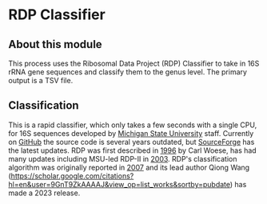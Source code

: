 # RDP Classifier

## About this module

This process uses the Ribosomal Data Project (RDP) Classifier to take in 16S rRNA gene sequences and classify them to the genus level. The primary output is a TSV file.

## Classification

This is a rapid classifier, which only takes a few seconds with a single CPU, for 16S sequences developed by [Michigan State University](http://cme.msu.edu/) staff. Currently on [GitHub](https://github.com/rdpstaff/classifier) the source code is several years outdated, but [SourceForge](https://sourceforge.net/projects/rdp-classifier/) has the latest updates. RDP was first described in [1996](https://pubmed.ncbi.nlm.nih.gov/8594608/) by Carl Woese, has had many updates including MSU-led RDP-II in [2003](https://pubmed.ncbi.nlm.nih.gov/12520046/). RDP's classification algorithm was originally reported in [2007](https://pubmed.ncbi.nlm.nih.gov/17586664/) and its lead author Qiong Wang (https://scholar.google.com/citations?hl=en&user=9GnT9ZkAAAAJ&view_op=list_works&sortby=pubdate) has made a 2023 release.
